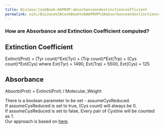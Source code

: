```yaml
---
title: BioJava:CookBook:AAPROP:absorbanceandextinctioncoefficient
permalink: wiki/BioJava%3ACookBook%3AAAPROP%3Aabsorbanceandextinctioncoefficient
---
```


### How are Absorbance and Extinction Coefficient computed?

Extinction Coefficient
----------------------

Extinct(Prot) = (Tyr count)\*Ext(Tyr) + (Trp count)\*Ext(Trp) + (Cys
count)\*Ext(Cys) where Ext(Tyr) = 1490, Ext(Trp) = 5500, Ext(Cys) = 125

Absorbance
----------

Absorb(Prot) = Extinct(Prot) / Molecular\_Weight

There is a boolean parameter to be set - assumeCysReduced.  
If assumeCysReduced is set to true, (Cys count) will always be 0.  
If assumeCysReduced is set to false, Every pair of Cystine will be
counted as 1.  
Our approach is based on
[here](http://web.expasy.org/protparam/protparam-doc.html).
